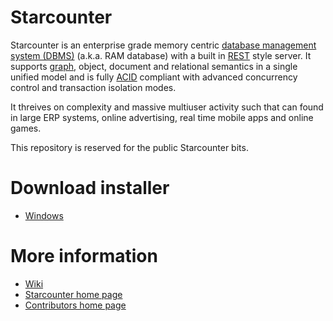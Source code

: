 # Starcounter

Starcounter is an enterprise grade memory centric [database management system (DBMS)](http://en.wikipedia.org/wiki/dbms) (a.k.a. RAM database) with a built in [REST](http://en.wikipedia.org/wiki/dbms) style server. It supports [graph](https://github.com/Starcounter/Starcounter/wiki/Graphs), object, document and relational semantics in a single unified model and is fully [ACID](http://en.wikipedia.org/wiki/acid) compliant with advanced concurrency control and transaction isolation modes.

It threives on complexity and massive multiuser activity such that can found in large ERP systems, online advertising, real time mobile apps and online games.

This repository is reserved for the public Starcounter bits.

# Download installer
* [Windows](http://downloads.starcounter.com/beta)

# More information

* [Wiki](http://www.github.com/starcounter/starcounter/wiki) 
* [Starcounter home page](http://www.starcounter.com) 
* [Contributors home page](http://starcounter.github.com) 
